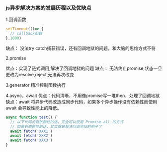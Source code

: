 ### js异步解决方案的发展历程以及优缺点

1.回调函数
```js
setTimeout(()=> {
  // callback函数
},1000)
```

缺点： 没法try catch捕获错误，还有回调地狱的问题，和大脑的思维方式不符



2.promise

优点：实现了链式调用,解决了回调地狱的问题
缺点： 无法终止promise,状态一旦更改为resolve,reject,无法再次改变


3.generator  精准控制函数执行


4.async，await
优点：代码清晰，不用像promise写一堆then，处理了回调地狱
缺点：await 将异步代码改造成同步代码，如果多个异步操作没有依赖性而使用 await 会导致性能上的降低。

```js
async function test() {
  // 以下代码没有依赖性的话，完全可以使用 Promise.all 的方式
  // 如果有依赖性的话，其实就是解决回调地狱的例子了
  await fetch('XXX1')
  await fetch('XXX2')
  await fetch('XXX3')
}
```